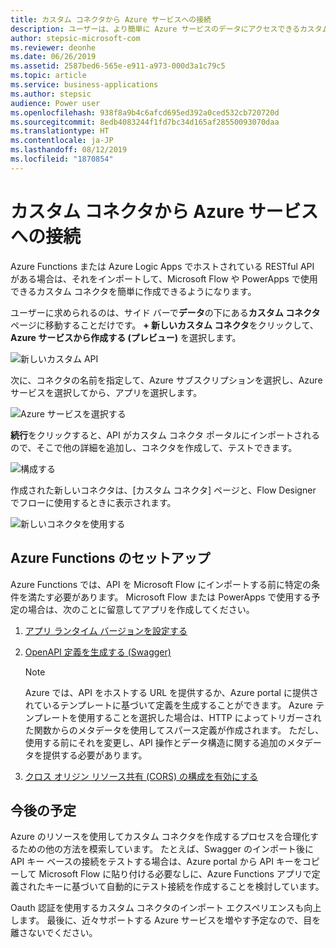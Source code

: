 ```yaml
---
title: カスタム コネクタから Azure サービスへの接続
description: ユーザーは、より簡単に Azure サービスのデータにアクセスできるカスタム コネクタを作成できます。
author: stepsic-microsoft-com
ms.reviewer: deonhe
ms.date: 06/26/2019
ms.assetid: 2587bed6-565e-e911-a973-000d3a1c79c5
ms.topic: article
ms.service: business-applications
ms.author: stepsic
audience: Power user
ms.openlocfilehash: 938f8a9b4c6afcd695ed392a0ced532cb720720d
ms.sourcegitcommit: 8edb4083244f1fd7bc34d165af28550093070daa
ms.translationtype: HT
ms.contentlocale: ja-JP
ms.lasthandoff: 08/12/2019
ms.locfileid: "1870854"
---
```

# <a name="connect-to-azure-services-from-custom-connectors"></a>カスタム コネクタから Azure サービスへの接続



Azure Functions または Azure Logic Apps でホストされている RESTful API がある場合は、それをインポートして、Microsoft Flow や PowerApps で使用できるカスタム コネクタを簡単に作成できるようになります。

ユーザーに求められるのは、サイド バーで**データ**の下にある**カスタム コネクタ** ページに移動することだけです。 **+ 新しいカスタム コネクタ**をクリックして、**Azure サービスから作成する (プレビュー)** を選択します。

![新しいカスタム API](media/azure-connectors-1.jpg)

次に、コネクタの名前を指定して、Azure サブスクリプションを選択し、Azure サービスを選択してから、アプリを選択します。

![Azure サービスを選択する](media/azure-connectors-2.jpg)

**続行**をクリックすると、API がカスタム コネクタ ポータルにインポートされるので、そこで他の詳細を追加し、コネクタを作成して、テストできます。

![構成する](media/azure-connectors-3.jpg)

作成された新しいコネクタは、[カスタム コネクタ] ページと、Flow Designer でフローに使用するときに表示されます。

![新しいコネクタを使用する](media/azure-connectors-4.jpg)

## <a name="azure-functions-setup"></a>Azure Functions のセットアップ

Azure Functions では、API を Microsoft Flow にインポートする前に特定の条件を満たす必要があります。 Microsoft Flow または PowerApps で使用する予定の場合は、次のことに留意してアプリを作成してください。

1.  [アプリ ランタイム バージョンを設定する](https://docs.microsoft.com/azure/azure-functions/functions-openapi-definition#set-the-functions-runtime-version)
1.  [OpenAPI 定義を生成する (Swagger)](https://docs.microsoft.com/azure/azure-functions/functions-openapi-definition#generate-the-openapi-definition)

    > [!NOTE]
    > Azure では、API をホストする URL を提供するか、Azure portal に提供されているテンプレートに基づいて定義を生成することができます。 Azure テンプレートを使用することを選択した場合は、HTTP によってトリガーされた関数からのメタデータを使用してスパース定義が作成されます。 ただし、使用する前にそれを変更し、API 操作とデータ構造に関する追加のメタデータを提供する必要があります。
1.  [クロス オリジン リソース共有 (CORS) の構成を有効にする](https://docs.microsoft.com/azure/azure-functions/functions-how-to-use-azure-function-app-settings#cors)

## <a name="still-to-come"></a>今後の予定

Azure のリソースを使用してカスタム コネクタを作成するプロセスを合理化するための他の方法を模索しています。 たとえば、Swagger のインポート後に API キー ベースの接続をテストする場合は、Azure portal から API キーをコピーして Microsoft Flow に貼り付ける必要なしに、Azure Functions アプリで定義されたキーに基づいて自動的にテスト接続を作成することを検討しています。

Oauth 認証を使用するカスタム コネクタのインポート エクスペリエンスも向上します。 最後に、近々サポートする Azure サービスを増やす予定なので、目を離さないでください。
